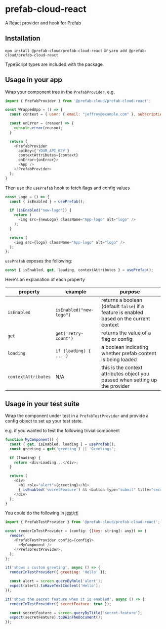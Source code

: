 # prefab-cloud-react

A React provider and hook for [Prefab]

## Installation

`npm install @prefab-cloud/prefab-cloud-react` or `yarn add @prefab-cloud/prefab-cloud-react`

TypeScript types are included with the package.

## Usage in your app

Wrap your component tree in the `PrefabProvider`, e.g.

```javascript
import { PrefabProvider } from '@prefab-cloud/prefab-cloud-react';

const WrappedApp = () => {
  const context = { user: { email: "jeffrey@example.com" }, subscription: { plan: "advanced" } };

  const onError = (reason) => {
    console.error(reason);
  }

  return (
    <PrefabProvider
      apiKey={'YOUR_API_KEY'}
      contextAttributes={context}
      onError={onError}>
      <App />
    </PrefabProvider>
  );
}
```

Then use the `usePrefab` hook to fetch flags and config values

```javascript
const Logo = () => {
  const { isEnabled } = usePrefab();

  if (isEnabled("new-logo")) {
    return (
      <img src={newLogo} className="App-logo" alt="logo" />
    );
  }

  return (
    <img src={logo} className="App-logo" alt="logo" />
  );
};

```

`usePrefab` exposes the following:

```javascript
const { isEnabled, get, loading, contextAttributes } = usePrefab();
```

Here's an explanation of each property

| property             | example                 | purpose                                                                                  |
|----------------------|-------------------------|------------------------------------------------------------------------------------------|
| `isEnabled`          | `isEnabled("new-logo")` | returns a boolean (default `false`) if a feature is enabled based on the current context |
| `get`                | `get('retry-count')`    | returns the value of a flag or config                                                    |
| `loading`            | `if (loading) { ... }`  | a boolean indicating whether prefab content is being loaded                              |
| `contextAttributes`  | N/A                     | this is the context attributes object you passed when setting up the provider            |

## Usage in your test suite

Wrap the component under test in a `PrefabTestProvider` and provide a config object to set up your test state.

e.g. if you wanted to test the following trivial component

```javascript
function MyComponent() {
  const { get, isEnabled, loading } = usePrefab();
  const greeting = get('greeting') || 'Greetings';

  if (loading) {
    return <div>Loading...</div>;
  }

  return (
    <div>
      <h1 role="alert">{greeting}</h1>
      { isEnabled('secretFeature') && <button type="submit" title="secret-feature">Secret feature</button> }
    </div>
  );
}
```

You could do the following in [jest]/[rtl]

```javascript
import { PrefabTestProvider } from '@prefab-cloud/prefab-cloud-react';

const renderInTestProvider = (config: {[key: string]: any}) => {
  render(
    <PrefabTestProvider config={config}>
      <MyComponent />
    </PrefabTestProvider>,
  );
};

it('shows a custom greeting', async () => {
  renderInTestProvider({ greeting: 'Hello' });

  const alert = screen.queryByRole('alert');
  expect(alert).toHaveTextContent('Hello');
});

it('shows the secret feature when it is enabled', async () => {
  renderInTestProvider({ secretFeature: true });

  const secretFeature = screen.queryByTitle('secret-feature');
  expect(secretFeature).toBeInTheDocument();
});
```

[jest]: https://jestjs.io/
[rtl]: https://testing-library.com/docs/react-testing-library/intro/
[Prefab]: https://www.prefab.cloud/
